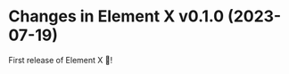 Changes in Element X v0.1.0 (2023-07-19)
========================================

First release of Element X 🚀!
